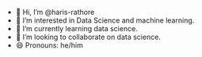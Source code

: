 - 👋 Hi, I’m @haris-rathore
- 👀 I’m interested in Data Science and machine learning.
- 🌱 I’m currently learning data science.
- 💞️ I’m looking to collaborate on data science.
- 😄 Pronouns: he/him
